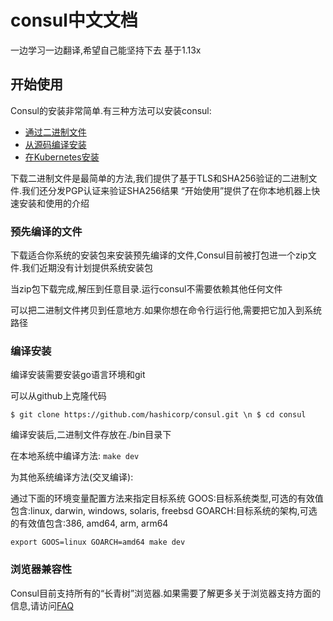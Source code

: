 # consul中文文档
一边学习一边翻译,希望自己能坚持下去
基于1.13x
## 开始使用
Consul的安装非常简单.有三种方法可以安装consul:
* [通过二进制文件](https://www.consul.io/docs/install#precompiled-binaries)
* [从源码编译安装](https://www.consul.io/docs/install#compiling-from-source)
* [在Kubernetes安装](https://www.consul.io/docs/k8s/installation/install)

下载二进制文件是最简单的方法,我们提供了基于TLS和SHA256验证的二进制文件.我们还分发PGP认证来验证SHA256结果
“开始使用”提供了在你本地机器上快速安装和使用的介绍

### 预先编译的文件
下载适合你系统的安装包来安装预先编译的文件,Consul目前被打包进一个zip文件.我们近期没有计划提供系统安装包

当zip包下载完成,解压到任意目录.运行consul不需要依赖其他任何文件

可以把二进制文件拷贝到任意地方.如果你想在命令行运行他,需要把它加入到系统路径

### 编译安装
编译安装需要安装go语言环境和git

可以从github上克隆代码

`
$ git clone https://github.com/hashicorp/consul.git \n
$ cd consul
`

编译安装后,二进制文件存放在./bin目录下

在本地系统中编译方法:
`make dev`

为其他系统编译方法(交叉编译):

通过下面的环境变量配置方法来指定目标系统
GOOS:目标系统类型,可选的有效值包含:linux, darwin, windows, solaris, freebsd
GOARCH:目标系统的架构,可选的有效值包含:386, amd64, arm, arm64

`
export GOOS=linux GOARCH=amd64
make dev
`
### 浏览器兼容性
Consul目前支持所有的“长青树”浏览器.如果需要了解更多关于浏览器支持方面的信息,请访问[FAQ](https://www.consul.io/docs/troubleshoot/faq)


